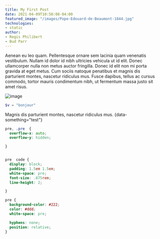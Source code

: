 ```yaml
---
title: My First Post
date: 2021-04-09T10:58:08-04:00
featured_image: "/images/Pope-Edouard-de-Beaumont-1844.jpg"
technologies: 
- static
author:
- Regis Philibert
- Bud Parr
---
```


Aenean eu leo quam. Pellentesque ornare sem lacinia quam venenatis vestibulum. Nullam id dolor id nibh ultricies vehicula ut id elit. Donec ullamcorper nulla non metus auctor fringilla. Donec id elit non mi porta gravida at eget metus. Cum sociis natoque penatibus et magnis dis parturient montes, nascetur ridiculus mus. Fusce dapibus, tellus ac cursus commodo, tortor mauris condimentum nibh, ut fermentum massa justo sit amet risus.

![image](https://www.url.com/img/image.jpg)

```php
$v = "bonjour"
```

Magnis dis parturient montes, nascetur ridiculus mus.
{data-something="test"}

```css
pre, .pre  {
  overflow-x: auto;
  overflow-y: hidden;

}


pre  code {
  display: block;
  padding: 1.5em 1.5em;
  white-space: pre;
  font-size: .875rem;
  line-height: 2;

}

pre {
  background-color: #222;
  color: #ddd;
  white-space: pre;

  hyphens: none;
  position: relative;
}

```
